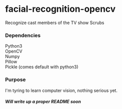 # facial-recognition-opencv
Recognize cast members of the TV show Scrubs

### Dependencies
Python3 \
OpenCV \
Numpy \
Pillow \
Pickle (comes default with python3)

### Purpose
I'm tyring to learn computer vision, nothing serious yet.

##### Will write up a proper README soon
